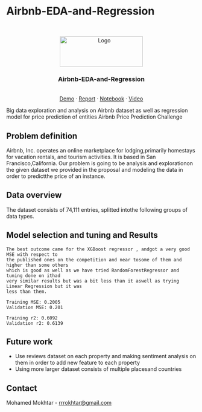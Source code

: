 # Airbnb-EDA-and-Regression
<!-- PROJECT LOGO -->
<br />
<p align="center">
  <a href="#">
    <img src="https://user-images.githubusercontent.com/39674365/121967230-4c981a80-cd70-11eb-85a3-6d8e5a9e8e95.png" alt="Logo" width="220" height="80">
  </a>

  <h3 align="center">Airbnb-EDA-and-Regression</h3>

  <p align="center">
    <br />
    <a href="https://colab.research.google.com/drive/1aWuot455_nNXtPis9huD1psBGbdUm2b0?usp=sharing">Demo</a>
    ·
    <a href="./Document.pdf">Report</a>
    ·
    <a href="./Notebook.ipynb">Notebook</a>
      ·
    <a href="https://drive.google.com/file/d/11eF32svdn-NPLaKpItYsbBp5T45stJMP/view?usp=sharing">Video</a>

  </p>
</p>
Big data exploration and analysis on Airbnb dataset as well as regression model for price prediction of entities
Airbnb Price Prediction Challenge

## Problem definition

Airbnb, Inc. operates an online marketplace for lodging,primarily homestays for vacation rentals,
and tourism activities. It is based in San Francisco,California.
Our problem is going to be analysis and explorationon the given dataset we provided in the
proposal and modeling the data in order to predictthe price of an instance.

## Data overview

The dataset consists of 74,111 entries, splitted intothe following groups of data types.


## Model selection and tuning and Results

```
The best outcome came for the XGBoost regressor , andgot a very good MSE with respect to
the published ones on the competition and near tosome of them and higher than some others
which is good as well as we have tried RandomForestRegressor and tuning done on ithad
very similar results but was a bit less than it aswell as trying Linear Regression but it was
less than them.
```
```
Training MSE: 0.2005
Validation MSE: 0.201
```
```
Training r2: 0.6092
Validation r2: 0.6139
```
## Future work

- Use reviews dataset on each property and making sentiment analysis on them in order to add
    new feature to each property
- Using more larger dataset consists of multiple placesand countries




<!-- CONTACT -->
## Contact

Mohamed Mokhtar - rrrokhtar@gmail.com

